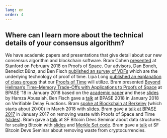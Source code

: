 ```yaml
---
lang: en
order: 4
---
```


Where can I learn more about the technical details of your consensus algorithm?
-------------------------

We have academic papers and presentations that give detail about our new consensus algorithm and blockchain software. Bram Cohen [presented](https://www.youtube.com/watch?v=2Zlcgt8FVz4) at Stanford on February 2018 on Proofs of Space. Our advisors, Dan Boneh, Benedict Bünz, and Ben Fisch [published an survey of VDFs](https://eprint.iacr.org/2018/712.pdf) which are the underlying technology of proof of time. Lipa Long [published an explanation of class groups](https://github.com/Chia-Network/vdf-competition/blob/master/classgroups.pdf) that our [Proofs of Time](https://eprint.iacr.org/2018/627.pdf) will utilize. Bram presented [Beyond Hellman’s Time-Memory Trade-Offs with Applications to Proofs of Space](https://www.youtube.com/watch?v=iqxkO7C-cyk) at BPASE '18 in January 2018 based on the [academic paper](https://eprint.iacr.org/2017/893) and these [slides](https://view.publitas.com/chia-network/pbase18slides/page/1) by Hamza Abusalah. Ben Fisch gave a [talk](https://www.youtube.com/watch?v=qUoagL7OZ1k&feature=youtu.be) at BPASE 2018 in January 2018 on Verifiable Delay Functions. Bram [spoke at Blockchain at Berkeley](https://www.facebook.com/BlockchainatBerkeley/videos/2006069823011271/) (which starts about 20:00) in March 2018 with [slides](https://cyber.stanford.edu/sites/g/files/sbiybj9936/f/bramcohen.pdf). Bram gave a [talk at BPASE 2017](https://www.youtube.com/watch?v=aYG0NxoG7yw) in January 2017 on removing waste with Proofs of Space and Time ([slides](https://cyber.stanford.edu/sites/g/files/sbiybj9936/f/bramcohen.pdf)). Bram gave a [talk](https://www.youtube.com/watch?v=zZaB4hM8SQ4) at SF Bitcoin Devs Seminar about data structures for scaling Bitcoin with [slides](https://view.publitas.com/chia-network/bitcoin_data_structures/) and [Merkle Set code](https://github.com/bramcohen/MerkleSet). Bram gave a [talk](https://www.youtube.com/watch?v=zZaB4hM8SQ4) at SF Bitcoin Devs Seminar about removing waste from cryptocurrencies.
